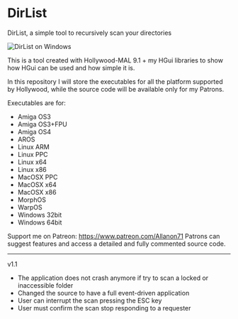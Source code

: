 # DirList
DirList, a simple tool to recursively scan your directories

![DirList on Windows](https://i.imgur.com/N71EX3a.png)

This is a tool created with Hollywood-MAL 9.1 + my HGui libraries to show how HGui can be used and how simple it is.

In this repository I will store the executables for all the platform supported by Hollywood, while the source code will be available only for my Patrons.

Executables are for:
- Amiga OS3
- Amiga OS3+FPU
- Amiga OS4
- AROS
- Linux ARM
- Linux PPC
- Linux x64
- Linux x86
- MacOSX PPC
- MacOSX x64
- MacOSX x86
- MorphOS
- WarpOS
- Windows 32bit
- Windows 64bit

Support me on Patreon: https://www.patreon.com/Allanon71
Patrons can suggest features and access a detailed and fully commented source code.

------------------------
v1.1
- The application does not crash anymore if try to scan a locked or inaccessible folder
- Changed the source to have a full event-driven application
- User can interrupt the scan pressing the ESC key
- User must confirm the scan stop responding to a requester

